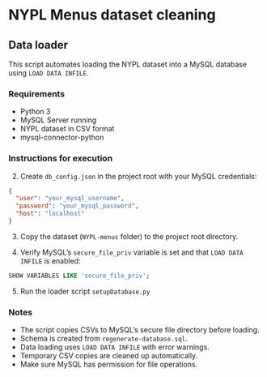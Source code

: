 # NYPL Menus dataset cleaning
## Data loader
This script automates loading the NYPL dataset into a MySQL database using `LOAD DATA INFILE`.

### Requirements
- Python 3
- MySQL Server running
- NYPL dataset in CSV format
- mysql-connector-python

### Instructions for execution
2. Create `db_config.json` in the project root with your MySQL credentials:
```json
{
  "user": "your_mysql_username",
  "password": "your_mysql_password",
  "host": "localhost"
}
```

3. Copy the dataset (`NYPL-menus` folder) to the project root directory.

4. Verify MySQL’s `secure_file_priv` variable is set and that `LOAD DATA INFILE` is enabled:
```sql
SHOW VARIABLES LIKE 'secure_file_priv';
```

5. Run the loader script `setupDatabase.py`

### Notes

- The script copies CSVs to MySQL’s secure file directory before loading.  
- Schema is created from `regenerate-database.sql`.  
- Data loading uses `LOAD DATA INFILE` with error warnings.  
- Temporary CSV copies are cleaned up automatically.  
- Make sure MySQL has permission for file operations.
